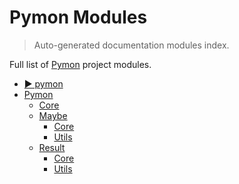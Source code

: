 # Pymon Modules

> Auto-generated documentation modules index.

Full list of [Pymon](README.md#-pymon) project modules.

- [▶️ pymon](README.md#-pymon)
- [Pymon](pymon/index.md#pymon)
    - [Core](pymon/core.md#core)
    - [Maybe](pymon/maybe/index.md#maybe)
        - [Core](pymon/maybe/core.md#core)
        - [Utils](pymon/maybe/utils.md#utils)
    - [Result](pymon/result/index.md#result)
        - [Core](pymon/result/core.md#core)
        - [Utils](pymon/result/utils.md#utils)
